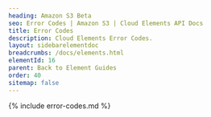 ```yaml
---
heading: Amazon S3 Beta
seo: Error Codes | Amazon S3 | Cloud Elements API Docs
title: Error Codes
description: Cloud Elements Error Codes.
layout: sidebarelementdoc
breadcrumbs: /docs/elements.html
elementId: 16
parent: Back to Element Guides
order: 40
sitemap: false
---
```


{% include error-codes.md %}
